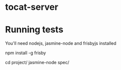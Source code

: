 tocat-server
============

Running tests
===

You'll need nodejs, jasmine-node and frisbyjs installed

   npm install -g frisby

   cd project/
   jasmine-node spec/
